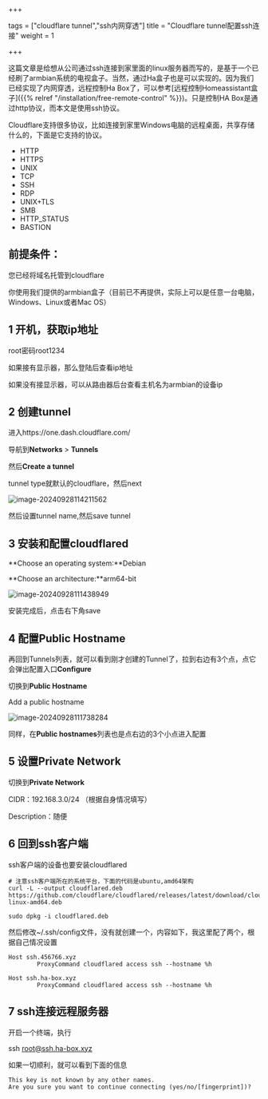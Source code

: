 +++

tags = ["cloudflare tunnel","ssh内网穿透"]
title = "Cloudflare tunnel配置ssh连接"
weight = 1

+++

这篇文章是给想从公司通过ssh连接到家里面的linux服务器而写的，是基于一个已经刷了armbian系统的电视盒子。当然，通过Ha盒子也是可以实现的。因为我们已经实现了内网穿透，远程控制Ha Box了，可以参考[远程控制Homeassistant盒子]({{% relref "/installation/free-remote-control" %}})。只是控制HA Box是通过http协议，而本文是使用ssh协议。

Cloudflare支持很多协议，比如连接到家里Windows电脑的远程桌面，共享存储什么的，下面是它支持的协议。

- HTTP
- HTTPS
- UNIX
- TCP
- SSH
- RDP
- UNIX+TLS
- SMB
- HTTP_STATUS
- BASTION

## 前提条件：

您已经将域名托管到cloudflare

你使用我们提供的armbian盒子（目前已不再提供，实际上可以是任意一台电脑，Windows、Linux或者Mac OS）

## 1 开机，获取ip地址

root密码root1234

如果接有显示器，那么登陆后查看ip地址

如果没有接显示器，可以从路由器后台查看主机名为armbian的设备ip



## 2 创建tunnel

进入https://one.dash.cloudflare.com/

导航到**Networks** > **Tunnels**

然后**Create a tunnel**

tunnel type就默认的cloudflare，然后next

![image-20240928114211562](https://pic.456766.xyz/typora/image-20240928114211562.png)

然后设置tunnel name,然后save tunnel



## 3 安装和配置cloudflared

**Choose an operating system:**Debian

**Choose an architecture:**arm64-bit



![image-20240928111438949](https://pic.456766.xyz/typora/image-20240928111438949.png)

安装完成后，点击右下角save

## 4 配置Public Hostname

再回到Tunnels列表，就可以看到刚才创建的Tunnel了，拉到右边有3个点，点它会弹出配置入口**Configure**

切换到**Public Hostname**

Add a public hostname

![image-20240928111738284](https://pic.456766.xyz/typora/image-20240928111738284.png)

同样，在**Public hostnames**列表也是点右边的3个小点进入配置



## 5 设置Private Network

切换到**Private Network**

CIDR：192.168.3.0/24  （根据自身情况填写）

Description：随便



## 6 回到ssh客户端

ssh客户端的设备也要安装cloudflared

```
# 注意ssh客户端所在的系统平台，下面的代码是ubuntu,amd64架构
curl -L --output cloudflared.deb https://github.com/cloudflare/cloudflared/releases/latest/download/cloudflared-linux-amd64.deb

sudo dpkg -i cloudflared.deb
```

然后修改~/.ssh/config文件，没有就创建一个，内容如下，我这里配了两个，根据自己情况设置

```
Host ssh.456766.xyz
        ProxyCommand cloudflared access ssh --hostname %h

Host ssh.ha-box.xyz
        ProxyCommand cloudflared access ssh --hostname %h
```



## 7 ssh连接远程服务器

开启一个终端，执行

 ssh root@ssh.ha-box.xyz

如果一切顺利，就可以看到下面的信息

```
This key is not known by any other names.
Are you sure you want to continue connecting (yes/no/[fingerprint])? 
```



